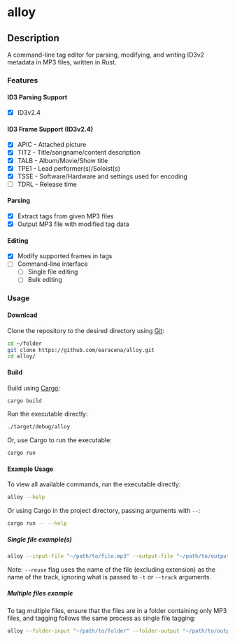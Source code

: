 # alloy

## Description

A command-line tag editor for parsing, modifying, and writing ID3v2 metadata in MP3 files, written in Rust.

### Features

#### ID3 Parsing Support

* [x] ID3v2.4

#### ID3 Frame Support (ID3v2.4)

* [x] APIC - Attached picture
* [x] TIT2 - Title/songname/content description
* [x] TALB - Album/Movie/Show title
* [x] TPE1 - Lead performer(s)/Soloist(s)
* [x] TSSE - Software/Hardware and settings used for encoding
* [ ] TDRL - Release time

#### Parsing

* [x] Extract tags from given MP3 files
* [x] Output MP3 file with modified tag data

#### Editing

* [x] Modify supported frames in tags
* [ ] Command-line interface
  * [ ] Single file editing
  * [ ] Bulk editing

### Usage

#### Download

Clone the repository to the desired directory using [Git](https://git-scm.com/):

```bash
cd ~/folder
git clone https://github.com/earacena/alloy.git
cd alloy/
```

#### Build

Build using [Cargo](https://rustup.rs/):

```bash
cargo build
```

Run the executable directly:

```bash
./target/debug/alloy
```

Or, use Cargo to run the executable:

```bash
cargo run
```

#### Example Usage

To view all available commands, run the executable directly:

```bash
alloy --help
```

Or using Cargo in the project directory, passing arguments with ```--```:

```bash
cargo run -- --help
```

##### Single file example(s)

```bash
alloy --input-file "~/path/to/file.mp3" --output-file "~/path/to/output.mp3" -t "Track title" -n "Track artist" -a "Album title" -c "~/path/to/art.jpg" -d "description of picture"
```

Note: ```--reuse``` flag uses the name of the file (excluding extension) as the name of the track, ignoring what is passed to ```-t``` or ```--track``` arguments.

##### Multiple files example

To tag multiple files, ensure that the files are in a folder containing only MP3 files, and tagging follows the same process as single file tagging:

```bash
alloy --folder-input "~/path/to/folder" --folder-output "~/path/to/output/folder" -n "Example artist" -a "Example album" --reuse -c "~/path/to/art.jpg" -d "art description"
```
